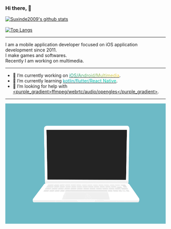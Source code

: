 
### Hi there, 👋

[![Suxinde2009's github stats](https://github-readme-stats.vercel.app/api?username=suxinde2009&theme=radical&show_icons=true&include_all_commits=true&count_private=true)](https://github.com/anuraghazra/github-readme-stats)
<br/>
<br/>
[![Top Langs](https://github-readme-stats.vercel.app/api/top-langs/?username=suxinde2009&theme=radical&layout=compact)](https://github.com/anuraghazra/github-readme-stats)
<br/>

---

I am a mobile application developer focused on iOS application development since 2011. <br/>
I make games and softwares. <br/>
Recently I am working on multimedia. <br/>

---

- 🔭 I’m currently working on <u><span>iOS/Android/Multimedia</span></u>.
- 🌱 I’m currently learning <u><span1>kotlin/flutter/React Native</span1></u>.
- 🤔 I’m looking for help with <u><purple_gradient>ffmpeg/webrtc/audio/opengles</purple_gradient></u>.

---

![coding](./res/code.gif)


<style>
    span {
        background: linear-gradient(to right, #16A085, #F4D03F);
        -webkit-background-clip: text;
        color: transparent;
	}
	
	span1 {
        background: linear-gradient(to right, #02AAB0, #00CDAC);
        -webkit-background-clip: text;
        color: transparent;
	}
	
	span2 {
        background: linear-gradient(to right, #3CA55C, #B5AC49);
        -webkit-background-clip: text;
        color: transparent;
	}
	
	span3 {
        background: linear-gradient(to right, #0052D4, #4364F7, #6FB1FC);
        -webkit-background-clip: text;
        color: transparent;
	}	
	
	purple_gradient {
        background: linear-gradient(to right, #DA22FF, #9733EE);
        -webkit-background-clip: text;
        color: transparent;
	}		
	
</style>

